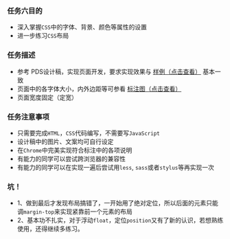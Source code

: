### 任务六目的
- 深入掌握```CSS```中的字体、背景、颜色等属性的设置
- 进一步练习```CSS```布局
### 任务描述
- 参考 PDS设计稿，实现页面开发，要求实现效果与 [样例（点击查看）](http://7xrp04.com1.z0.glb.clouddn.com/task_1_6_2.jpg) 基本一致
- 页面中的各字体大小，内外边距等可参看 [标注图（点击查看）](http://7xrp04.com1.z0.glb.clouddn.com/task_1_6_3.jpg)
- 页面宽度固定（定宽）
### 任务注意事项
- 只需要完成```HTML```，```CSS```代码编写，不需要写```JavaScript```
- 设计稿中的图片、文案均可自行设定
- 在```Chrome```中完美实现符合标注中的各项说明
- 有能力的同学可以尝试跨浏览器的兼容性
- 有能力的同学可以在实现一遍后尝试用```less```, ```sass```或者```stylus```等再实现一次

### 坑！
- 1、做到最后才发现布局搞错了，一开始用了绝对定位，所以后面的元素只能调```margin-top```来实现紧靠前一个元素的布局
- 2、基本功不扎实，对于浮动```float```，定位```position```又有了新的认识，若想熟练使用，还得继续多练习。